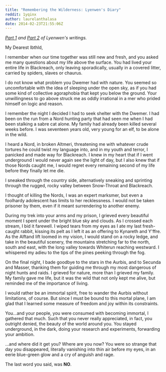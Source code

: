 ```yaml
---
title: "Remembering the Wilderness: Lyenwen's Diary"
reddit: 1yqinx
author: laurelanthalasa
date: 2014-02-23T21:55:06Z
---
```


*[Part 1](http://www.reddit.com/r/teslore/comments/1uyjp5/an_atheist_anuad/) and [Part 2](http://www.reddit.com/r/teslore/comments/1vbtt1/cruelty_for_the_sake_of_utility_tens_of_thousands/) of Lyenwen's writings.*

My Dearest Ibthld,

I remember when our time together was still new and fresh, and you asked me many questions about my life above the surface.  You had lived your entire life in Blackreach, only leaving sporadically, usually in a covered litter, carried by spiders, slaves or chaurus.

I do not know what problem you Dwemer had with nature.  You seemed so uncomfortable with the idea of sleeping under the open sky, as if you had some kind of collective agoraphobia that kept you below the ground.  Your unwillingness to go above struck me as oddly irrational in a mer who prided himself on logic and reason.

I remember the night I decided I had to seek shelter with the Dwemer.  I had been on the run from a Nord hunting party that had seen me when I had been stalking a sabre cat alone.  My family had already been killed several weeks before.  I was seventeen years old, very young for an elf, to be alone in the wild.

I heard a Nord, in broken Altmeri, threatening me with whatever crude tortures he could twist my language into, and in my youth and terror, I panicked and made way for Blackreach.  I knew in my heart that if I went underground I would never again see the light of day, but I also knew that if those Nords caught me, I would regret every remaining second of my life before they finally let me die.

I sneaked through the country side, alternatively sneaking and sprinting through the rugged, rocky valley between Snow-Throat and Blackreach.

I thought of killing the Nords, I was an expert marksmer, but even a foolhardy adolescent has limits to her recklessness.  I would not be taken prisoner by them, even if it meant surrendering to another enemy.

During my trek into your arms and my prison, I grieved every beautiful moment I spent under the bright blue sky and clouds.  As I crossed each stream, I bid it farewell.  I wiped tears from my eyes as I ate my last fresh-caught rabbit, kissing its pelt as I left it as an offering to Kynareth and Y'ffre.  As the Alftand lift loomed in my vision, I would stand on a rocky ledge, and take in the beautiful scenery, the mountains stretching far to the north, south and east, with the long valley towards Whiterun reaching westward.  I whispered my adieu to the tips of the pines peeking through the fog.

On the final night, I bade goodbye to the stars in the Aurbis, and to Secunda and Masser, thanking them for guiding me through my most dangerous of night hunts and raids.  I grieved for nature, more than I grieved my family.  My family gave me life, but it was the wild that not only kept me alive, but reminded me of the importance of living.

I would rather be an immortal spirit, free to wander the Aurbis without limitations, of course.  But since I must be bound to this mortal plane, I am glad that I learned some measure of freedom and joy within its constraints.

You...and your people, you were consumed with becoming immortal, I gathered that much.  Such that you never really appreciated, in fact, you outright denied, the beauty of the world around you.  You stayed underground, in the dark, doing your research and experiments, forwarding your ambition.

...and where did it get you?  Where are you now?  You were so strange that day you disappeared, literally vanishing into thin air before my eyes, in an eerie blue-green glow and a cry of anguish and rage.

The last word you said, was **NO**.

